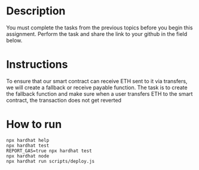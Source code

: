 # Description
You must complete the tasks from the previous topics before you begin this assignment.
Perform the task and share the link to your github in the field below.

# Instructions
To ensure that our smart contract can receive ETH sent to it via transfers, we will create a fallback or receive payable function. The task is to create the fallback function and make sure when a user transfers ETH to the smart contract, the transaction does not get reverted

# How to run

```shell
npx hardhat help
npx hardhat test
REPORT_GAS=true npx hardhat test
npx hardhat node
npx hardhat run scripts/deploy.js
```
